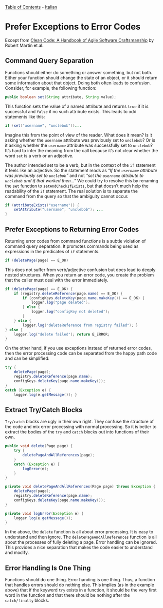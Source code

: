 [Table of Contents](../../README.md) - [Italian](README-italian.md)
# Prefer Exceptions to Error Codes

Except from [Clean Code: A Handbook of Agile Software Craftsmanship](http://www.amazon.it/Clean-Code-Handbook-Software-Craftsmanship/dp/0132350882) by Robert Martin et.al.

## Command Query Separation

Functions should either do something or answer something, but not both. Either your function should change the state of an object, or it should return some information about that object. Doing both often leads to confusion. Consider, for example, the following function:

```java
public boolean set(String attribute, String value);
```

This function sets the value of a named attribute and returns `true` if it is successful and `false` if no such attribute exists. This leads to odd statements like this:

```java
if (set("username", "unclebob"))...
```
Imagine this from the point of view of the reader. What does it mean? Is it asking whether the `username` attribute was previously set to `unclebob`? Or is it asking whether the `username` attribute was successfully set to `unclebob`? It’s hard to infer the meaning from the call because it’s not clear whether the word `set` is a verb or an adjective.

The author intended set to be a verb, but in the context of the `if` statement it feels like an adjective. So the statement reads as *“If the `username` attribute was previously set to `unclebob`”* and not *“set the `username` attribute to `unclebob` and if that worked then...”* We could try to resolve this by renaming the `set` function to `setAndCheckIfExists`, but that doesn’t much help the readability of the `if` statement. The real solution is to separate the command from the query so that the ambiguity cannot occur.

```java
if (attributeExists("username")) {
    setAttribute("username", "unclebob"); ...
}
```

## Prefer Exceptions to Returning Error Codes
Returning error codes from command functions is a subtle violation of command query separation. It promotes commands being used as expressions in the predicates of `if` statements.

```java
if (deletePage(page) == E_OK)
```

This does not suffer from verb/adjective confusion but does lead to deeply nested structures. When you return an error code, you create the problem that the caller must deal with the error immediately.

```java
if (deletePage(page) == E_OK) {
    if (registry.deleteReference(page.name) == E_OK) {
        if (configKeys.deleteKey(page.name.makeKey()) == E_OK) {
            logger.log("page deleted");
        } else {
            logger.log("configKey not deleted");
        }
    } else {
        logger.log("deleteReference from registry failed"); }
} else {
    logger.log("delete failed"); return E_ERROR;
}
```

On the other hand, if you use exceptions instead of returned error codes, then the error processing code can be separated from the happy path code and can be simplified:

```java
try {
    deletePage(page);
    registry.deleteReference(page.name);
    configKeys.deleteKey(page.name.makeKey());
}
catch (Exception e) {
    logger.log(e.getMessage()); }
```

## Extract Try/Catch Blocks
`Try/catch` blocks are ugly in their own right. They confuse the structure of the code and mix error processing with normal processing. So it is better to extract the bodies of the `try` and `catch` blocks out into functions of their own.


```java
public void delete(Page page) {
    try {
        deletePageAndAllReferences(page);
    }
    catch (Exception e) {
        logError(e);
    }
}

private void deletePageAndAllReferences(Page page) throws Exception {
    deletePage(page);
    registry.deleteReference(page.name);
    configKeys.deleteKey(page.name.makeKey());
}

private void logError(Exception e) {
    logger.log(e.getMessage());
}
```

In the above, the `delete` function is all about error processing. It is easy to understand and then ignore. The `deletePageAndAllReferences` function is all about the processes of fully deleting a page. Error handling can be ignored. This provides a nice separation that makes the code easier to understand and modify.


## Error Handling Is One Thing
Functions should do one thing. Error handing is one thing. Thus, a function that handles errors should do nothing else. This implies (as in the example above) that if the keyword `try` exists in a function, it should be the very first word in the function and that there should be nothing after the `catch/finally` blocks.
